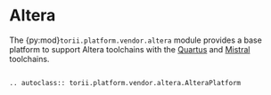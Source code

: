 # Altera

The {py:mod}`torii.platform.vendor.altera` module provides a base platform to support Altera toolchains with the [Quartus] and [Mistral] toolchains.

```{eval-rst}

.. autoclass:: torii.platform.vendor.altera.AlteraPlatform

```


[Quartus]: https://www.intel.com/content/www/us/en/products/details/fpga/development-tools/quartus-prime.html
[Mistral]: https://github.com/Ravenslofty/mistral
